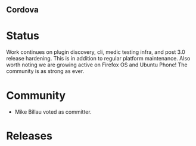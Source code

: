Cordova
-------


Status
======

Work continues on plugin discovery, cli, medic testing infra, and post 3.0 release hardening. This is in addition to regular platform maintenance. Also worth noting we are growing active on Firefox OS and Ubuntu Phone! The community is as strong as ever.
 
Community
=========

- Mike Billau voted as committer.
 
Releases
========

